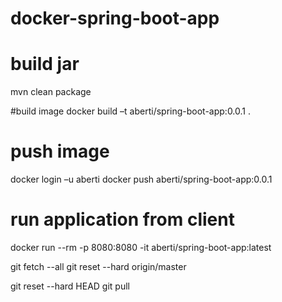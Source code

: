 # docker-spring-boot-app

# build jar
mvn clean package

#build image
docker  build –t aberti/spring-boot-app:0.0.1 .

# push image
docker login –u aberti
docker push aberti/spring-boot-app:0.0.1

# run application from client
docker run --rm -p 8080:8080 -it aberti/spring-boot-app:latest



git fetch --all
git reset --hard origin/master

git reset --hard HEAD
git pull